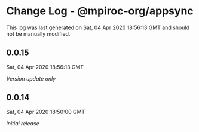# Change Log - @mpiroc-org/appsync

This log was last generated on Sat, 04 Apr 2020 18:56:13 GMT and should not be manually modified.

## 0.0.15
Sat, 04 Apr 2020 18:56:13 GMT

*Version update only*

## 0.0.14
Sat, 04 Apr 2020 18:50:00 GMT

*Initial release*

